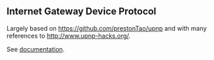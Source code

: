 ## Internet Gateway Device Protocol

Largely based on https://github.com/prestonTao/upnp and with many references to
http://www.upnp-hacks.org/.

See [documentation](https://godoc.org/github.com/dist-ribut-us/natt/igdp).
